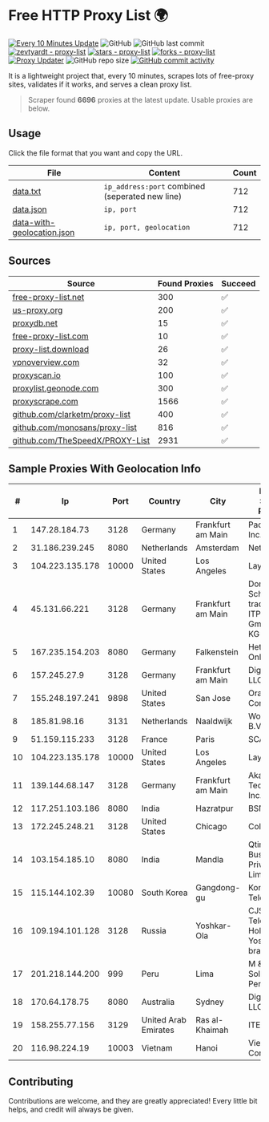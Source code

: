 
# Free HTTP Proxy List 🌍

[![Every 10 Minutes Update](https://github.com/mertguvencli/http-proxy-list/actions/workflows/main.yml/badge.svg?branch=main)](https://github.com/mertguvencli/http-proxy-list/actions/workflows/main.yml)
![GitHub](https://img.shields.io/github/license/mertguvencli/http-proxy-list)
![GitHub last commit](https://img.shields.io/github/last-commit/mertguvencli/http-proxy-list)
[![zevtyardt - proxy-list](https://img.shields.io/static/v1?label=zevtyardt&message=proxy-list&color=blue&logo=github)](https://github.com/zevtyardt/proxy-list "Go to GitHub repo")
[![stars - proxy-list](https://img.shields.io/github/stars/zevtyardt/proxy-list?style=social)](https://github.com/zevtyardt/proxy-list)
[![forks - proxy-list](https://img.shields.io/github/forks/zevtyardt/proxy-list?style=social)](https://github.com/zevtyardt/proxy-list)
[![Proxy Updater](https://github.com/zevtyardt/proxy-list/workflows/Proxy%20Updater/badge.svg)](https://github.com/zevtyardt/proxy-list/actions?query=workflow:"Proxy+Updater")
![GitHub repo size](https://img.shields.io/github/repo-size/zevtyardt/proxy-list)
[![GitHub commit activity](https://img.shields.io/github/commit-activity/m/zevtyardt/proxy-list?logo=commits)](https://github.com/zevtyardt/proxy-list/commits/main)

It is a lightweight project that, every 10 minutes, scrapes lots of free-proxy sites, validates if it works, and serves a clean proxy list.

> Scraper found **6696** proxies at the latest update. Usable proxies are below.

## Usage

Click the file format that you want and copy the URL.

|File|Content|Count|
|----|-------|-----|
|[data.txt](https://raw.githubusercontent.com/mertguvencli/http-proxy-list/main/proxy-list/data.txt)|`ip_address:port` combined (seperated new line)|712|
|[data.json](https://raw.githubusercontent.com/mertguvencli/http-proxy-list/main/proxy-list/data.json)|`ip, port`|712|
|[data-with-geolocation.json](https://raw.githubusercontent.com/mertguvencli/http-proxy-list/main/proxy-list/data-with-geolocation.json)|`ip, port, geolocation`|712|

## Sources

|Source|Found Proxies|Succeed|
|------|-------------|-------|
|[free-proxy-list.net](https://free-proxy-list.net)|300|✅|
|[us-proxy.org](https://www.us-proxy.org)|200|✅|
|[proxydb.net](http://proxydb.net)|15|✅|
|[free-proxy-list.com](https://free-proxy-list.com/?page=&port=&type%5B%5D=http&type%5B%5D=https&up_time=0&search=Search)|10|✅|
|[proxy-list.download](https://www.proxy-list.download/HTTP)|26|✅|
|[vpnoverview.com](https://vpnoverview.com/privacy/anonymous-browsing/free-proxy-servers)|32|✅|
|[proxyscan.io](https://www.proxyscan.io)|100|✅|
|[proxylist.geonode.com](https://proxylist.geonode.com/api/proxy-list?limit=300&page=1&sort_by=lastChecked&sort_type=desc&protocols=http,https)|300|✅|
|[proxyscrape.com](https://api.proxyscrape.com/v2/?request=displayproxies&protocol=http&timeout=10000&country=all&ssl=all&anonymity=all)|1566|✅|
|[github.com/clarketm/proxy-list](https://raw.githubusercontent.com/clarketm/proxy-list/master/proxy-list-raw.txt)|400|✅|
|[github.com/monosans/proxy-list](https://raw.githubusercontent.com/monosans/proxy-list/main/proxies/http.txt)|816|✅|
|[github.com/TheSpeedX/PROXY-List](https://raw.githubusercontent.com/TheSpeedX/PROXY-List/master/http.txt)|2931|✅|


## Sample Proxies With Geolocation Info

|#|Ip|Port|Country|City|Internet Service Provider|
|-|--|----|-------|----|-------------------------|
|1|147.28.184.73|3128|Germany|Frankfurt am Main|Packet Host, Inc.|
|2|31.186.239.245|8080|Netherlands|Amsterdam|NetSkope Inc|
|3|104.223.135.178|10000|United States|Los Angeles|LayerHost|
|4|45.131.66.221|3128|Germany|Frankfurt am Main|Dominic Scholz trading as ITP-Solutions GmbH & Co. KG|
|5|167.235.154.203|8080|Germany|Falkenstein|Hetzner Online GmbH|
|6|157.245.27.9|3128|Germany|Frankfurt am Main|DigitalOcean, LLC|
|7|155.248.197.241|9898|United States|San Jose|Oracle Corporation|
|8|185.81.98.16|3131|Netherlands|Naaldwijk|WorldStream B.V.|
|9|51.159.115.233|3128|France|Paris|SCALEWAY|
|10|104.223.135.178|10000|United States|Los Angeles|LayerHost|
|11|139.144.68.147|3128|Germany|Frankfurt am Main|Akamai Technologies, Inc.|
|12|117.251.103.186|8080|India|Hazratpur|BSNL Internet|
|13|172.245.248.21|3128|United States|Chicago|ColoCrossing|
|14|103.154.185.10|8080|India|Mandla|Qtime Businesses Private Limited|
|15|115.144.102.39|10080|South Korea|Gangdong-gu|Korea Telecom|
|16|109.194.101.128|3128|Russia|Yoshkar-Ola|CJSC "ER-Telecom Holding" Yoshkar-Ola branch|
|17|201.218.144.200|999|Peru|Lima|M & B Soluciones Peru S.A.C.|
|18|170.64.178.75|8080|Australia|Sydney|DigitalOcean, LLC|
|19|158.255.77.156|3129|United Arab Emirates|Ras al-Khaimah|ITEL|
|20|116.98.224.19|10003|Vietnam|Hanoi|Viettel Corporation|



## Contributing

Contributions are welcome, and they are greatly appreciated! Every
little bit helps, and credit will always be given.

